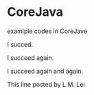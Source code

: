 # CoreJava
examlple codes in CoreJave

I succed.

I succeed again.

I succeed again and again.

This line posted by L.M. Lei
